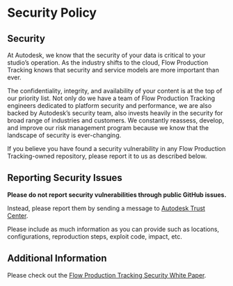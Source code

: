 # Security Policy

## Security

At Autodesk, we know that the security of your data is critical to your studio’s
operation.
As the industry shifts to the cloud, Flow Production Tracking knows that security
and service models are more important than ever.

The confidentiality, integrity, and availability of your content is at the top
of our priority list.
Not only do we have a team of Flow Production Tracking engineers dedicated to
platform security and performance, we are also backed by Autodesk’s security team,
also invests heavily in the security for broad range of industries and customers.
We constantly reassess, develop, and improve our risk management program because
we know that the landscape of security is ever-changing.

If you believe you have found a security vulnerability in any
Flow Production Tracking-owned repository, please report it to us as described
below.


## Reporting Security Issues

**Please do not report security vulnerabilities through public GitHub issues.**

Instead, please report them by sending a message to
[Autodesk Trust Center](https://www.autodesk.com/trust/contact-us).

Please include as much information as you can provide such as locations,
configurations, reproduction steps, exploit code, impact, etc.


## Additional Information

Please check out the [Flow Production Tracking Security White Paper](https://help.autodesk.com/view/SGSUB/ENU/?guid=SG_Administrator_ar_general_security_ar_security_white_paper_html).
